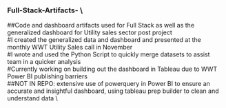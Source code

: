 ### Full-Stack-Artifacts- \
##Code and dashboard artifacts used for Full Stack as well as the generalized dashboard for Utility  sales sector post project \
#I created the generalized data and dashboard and presented at the monthly WWT Utility Sales call in November \
#I wrote and used the Python Script to quickly merge datasets to assist team in a quicker analysis \
#Currently working on building out the dashboard in Tableau due to WWT Power BI publishing barriers \
##NOT IN REPO: extensive use of powerquery in Power BI to ensure an accurate and insightful dashboard, using tableau prep builder to clean and understand data \
